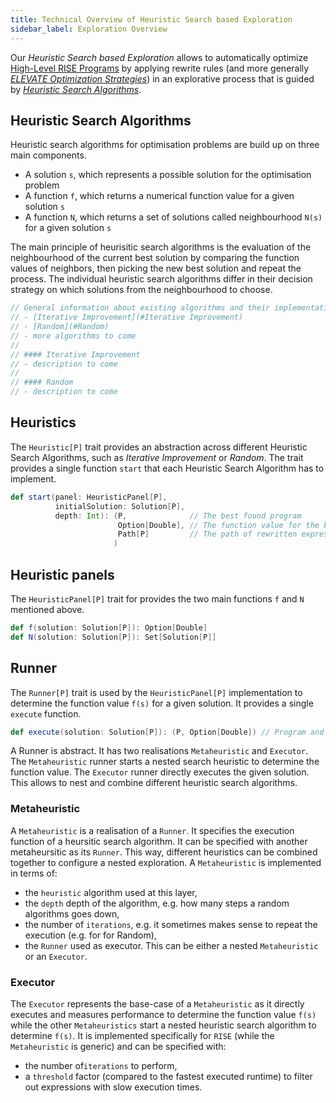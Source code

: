 ```yaml
---
title: Technical Overview of Heuristic Search based Exploration
sidebar_label: Exploration Overview
---
```


Our _Heuristic Search based Exploration_ allows to automatically optimize
[High-Level RISE Programs](/tutorial#high-level-program) by applying rewrite rules
(and more generally _[ELEVATE Optimization Strategies](/tutorial#optimization-strategy)_)
in an explorative process that is guided by _[Heuristic Search Algorithms](#heuristic-search-algorithms)_.

## Heuristic Search Algorithms
Heuristic search algorithms for optimisation problems are build up on three main components. 
- A solution `s`, which represents a possible solution for the optimisation problem
- A function `f`, which returns a numerical function value for a given solution `s`
- A function `N`, which returns a set of solutions called neighbourhood `N(s)` for a given solution `s`

The main principle of heurisitic search algorithms is the evaluation of the neighbourhood of the
current best solution by comparing the function values of neighbors, then picking the new best
solution and repeat the process. 
The individual heuristic search algorithms differ in their decision 
strategy on which solutions from the neighbourhood to choose. 

```scala mdoc:invisible
// General information about existing algorithms and their implementation:
// - [Iterative Improvement](#Iterative Improvement)
// - [Random](#Random)
// - more algorithms to come 
// 
// #### Iterative Improvement
// - description to come 
// 
// #### Random 
// - description to come
```
## Heuristics
The `Heuristic[P]` trait provides an abstraction across different Heuristic Search Algorithms,
such as _Iterative Improvement_ or _Random_.
The trait provides a single function `start` that each Heuristic Search Algorithm has to implement. 
```scala
def start(panel: HeuristicPanel[P],
          initialSolution: Solution[P],
          depth: Int): (P,              // The best found program
                        Option[Double], // The function value for the best program
                        Path[P]         // The path of rewritten expressions leading to the best program
                       )
```

## Heuristic panels
The `HeuristicPanel[P]` trait for provides the two main functions `f` and `N` mentioned above.
```scala
def f(solution: Solution[P]): Option[Double]
def N(solution: Solution[P]): Set[Solution[P]]
```

## Runner
The `Runner[P]` trait is used by the `HeuristicPanel[P]` implementation to
determine the function value `f(s)` for a given solution.
It provides a single `execute` function.
```scala
def execute(solution: Solution[P]): (P, Option[Double]) // Program and function value
```
A Runner is abstract. It has two realisations `Metaheuristic` and `Executor`.
The `Metaheuristic` runner starts a nested search heuristic to determine the function value.
The `Executor` runner directly executes the given solution.
This allows to nest and combine different heuristic search algorithms.
    
### Metaheuristic
A `Metaheuristic` is a realisation of a `Runner`.
It specifies the execution function of a heursitic search algorithm.
It can be specified with another metaheursitic as its `Runner`.
This way, different heuristics can be combined together to configure a nested exploration. 
A `Metaheuristic` is implemented in terms of: 
 - the `heuristic` algorithm used at this layer, 
 - the `depth` depth of the algorithm, e.g. how many steps a random algorithms goes down,
 - the number of `iterations`, e.g. it sometimes makes sense to repeat the execution (e.g. for for Random),
 - the `Runner` used as executor. This can be either a nested `Metaheuristic` or an `Executor`.

### Executor
The `Executor` represents the base-case of a `Metaheuristic` as it directly executes
and measures performance to determine the function value `f(s)` while the other
`Metaheuristics` start a nested heuristic search algorithm to determine `f(s)`. 
It is implemented specifically for `RISE` (while the `Metaheuristic` is generic)
and can be specified with: 
- the number of`iterations` to perform,
- a `threshold` factor (compared to the fastest executed runtime) to filter out expressions with slow execution times. 



